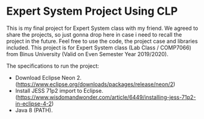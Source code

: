 # Expert System Project Using CLP
This is my final project for Expert System class with my friend. We agreed to share the projects, so just gonna drop here in case i need to recall the project in the future. Feel free to use the code, the project case and libraries included. This project is for Expert System class (Lab Class / COMP7066) from Binus University (Valid on Even Semester Year 2019/2020). 

The specifications to run the project:
- Download Eclipse Neon 2. (https://www.eclipse.org/downloads/packages/release/neon/2)
- Install JESS 71p2 import to Eclipse. (https://www.wisdomandwonder.com/article/6449/installing-jess-71p2-in-eclipse-4-2)
- Java 8 (PATH).


